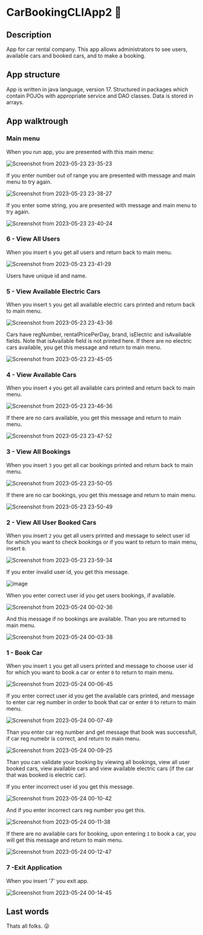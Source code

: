 # CarBookingCLIApp2 🚗

## Description
App for car rental company. This app allows administrators to see users, available cars and booked cars, and to make a booking.

## App structure
App is written in java language, version 17. Structured in packages which contain POJOs with appropriate service and DAO classes. Data is stored in arrays.


## App walktrough

### Main menu

When you run app, you are presented with this main menu:

![Screenshot from 2023-05-23 23-35-23](https://github.com/akibaz/CarBookingCLIApp2/assets/47009156/8d9815a3-5db7-4c85-bea0-516ed0db8124)


If you enter number out of range you are presented with message and main menu to try again.

![Screenshot from 2023-05-23 23-38-27](https://github.com/akibaz/CarBookingCLIApp2/assets/47009156/4c06a127-42ee-4323-ad84-befd5b81e899)


If you enter some string, you are presented with message and main menu to try again.

![Screenshot from 2023-05-23 23-40-24](https://github.com/akibaz/CarBookingCLIApp2/assets/47009156/ec889f4f-009e-46ea-895c-c222737635b9)


### 6 - View All Users

When you insert `6` you get all users and return back to main menu.

![Screenshot from 2023-05-23 23-41-29](https://github.com/akibaz/CarBookingCLIApp2/assets/47009156/edce0e22-760e-4392-a8f7-ec979b0c2351)

Users have unique id and name.


### 5 - View Available Electric Cars

When you insert `5` you get all available electric cars printed and return back to main menu.

![Screenshot from 2023-05-23 23-43-36](https://github.com/akibaz/CarBookingCLIApp2/assets/47009156/e4941360-2c3a-45cc-b881-7439de9c5912)

Cars have regNumber, rentalPricePerDay, brand, isElectric and isAvailable fields. Note that isAvailable field is not printed here.
If there are no electric cars available, you get this message and return to main menu.

![Screenshot from 2023-05-23 23-45-05](https://github.com/akibaz/CarBookingCLIApp2/assets/47009156/a0f055d9-5b81-4d64-a169-753ec7d360b7)


### 4 - View Available Cars

When you insert `4` you get all available cars printed and return back to main menu.

![Screenshot from 2023-05-23 23-46-36](https://github.com/akibaz/CarBookingCLIApp2/assets/47009156/c550a54b-42ad-41f9-bf9c-67458c95d748)

If there are no cars available, you get this message and return to main menu.

![Screenshot from 2023-05-23 23-47-52](https://github.com/akibaz/CarBookingCLIApp2/assets/47009156/b271f361-73bc-47bb-b2c0-a29a9c606aff)


### 3 - View All Bookings

When you insert `3` you get all car bookings printed and return back to main menu.

![Screenshot from 2023-05-23 23-50-05](https://github.com/akibaz/CarBookingCLIApp2/assets/47009156/fa54c742-3cc7-447a-b690-370a61519e41)

If there are no car bookings, you get this message and return to main menu.

![Screenshot from 2023-05-23 23-50-49](https://github.com/akibaz/CarBookingCLIApp2/assets/47009156/84a08e7f-d853-44bc-98d9-5cfc5dd72114)


### 2 - View All User Booked Cars

When you insert `2` you get all users printed and message to select user id for which you want to check bookings or if you want to return to main menu, insert `0`.

![Screenshot from 2023-05-23 23-59-34](https://github.com/akibaz/CarBookingCLIApp2/assets/47009156/e705c666-8e70-4c9d-a133-c1bec52b8b7d)

If you enter invalid user id, you get this message.

![image](https://github.com/akibaz/CarBookingCLIApp2/assets/47009156/0c77346a-7aa9-4d7c-b338-86608f45d6b1)

When you enter correct user id you get users bookings, if available.

![Screenshot from 2023-05-24 00-02-36](https://github.com/akibaz/CarBookingCLIApp2/assets/47009156/2f10ba2b-f5ec-4df6-ba86-c38dd24c5343)

And this message if no bookings are available. Than you are returned to main menu.

![Screenshot from 2023-05-24 00-03-38](https://github.com/akibaz/CarBookingCLIApp2/assets/47009156/eea234c1-0bf3-4317-becf-5d5da678f247)


### 1 - Book Car

When you insert `1` you get all users printed and message to choose user id for which you want to book a car or enter `0` to return to main menu.

![Screenshot from 2023-05-24 00-06-45](https://github.com/akibaz/CarBookingCLIApp2/assets/47009156/4958e979-41de-4ac8-863a-e32d7b0f08ae)

If you enter correct user id you get the available cars printed, and message to enter car reg number in order to book that car or enter `0` to return to main menu.

![Screenshot from 2023-05-24 00-07-49](https://github.com/akibaz/CarBookingCLIApp2/assets/47009156/2262aee7-7405-495f-b9e7-1adc107e7fc2)

Than you enter car reg number and get message that book was successfull, if car reg numebr is correct, and return to main menu.

![Screenshot from 2023-05-24 00-09-25](https://github.com/akibaz/CarBookingCLIApp2/assets/47009156/77ab8c45-3e13-4231-82f2-9abd4f30519b)

Than you can validate your booking by viewing all bookings, view all user booked cars, view available cars and view available electric cars (if the car that was booked is electric car).

If you enter incorrect user id you get this message.

![Screenshot from 2023-05-24 00-10-42](https://github.com/akibaz/CarBookingCLIApp2/assets/47009156/19aa0bde-56e5-4dad-b22c-b47395d250bd)

And if you enter incorrect cars reg number you get this.

![Screenshot from 2023-05-24 00-11-38](https://github.com/akibaz/CarBookingCLIApp2/assets/47009156/42295f37-0cf8-44b0-b3ed-c6421ef1f437)

If there are no available cars for booking, upon entering `1` to book a car, you will get this message and return to main menu.

![Screenshot from 2023-05-24 00-12-47](https://github.com/akibaz/CarBookingCLIApp2/assets/47009156/15e90275-b788-4916-be3f-9dcab2147fc5)


### 7 -Exit Application

When you insert '7' you exit app.

![Screenshot from 2023-05-24 00-14-45](https://github.com/akibaz/CarBookingCLIApp2/assets/47009156/170bb8b6-d384-4b63-9807-dd7cebd4e054)


## Last words

Thats all folks. 😜

